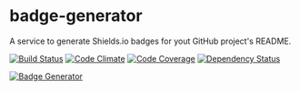 # badge-generator
A service to generate Shields.io badges for yout GitHub project's README.

[![Build Status](https://img.shields.io/travis/amercier/badge-generator/master.svg?style=flat-square)](https://travis-ci.org/amercier/badge-generator)
[![Code Climate](https://img.shields.io/codeclimate/github/amercier/badge-generator.svg?style=flat-square)](https://codeclimate.com/github/amercier/badge-generator)
[![Code Coverage](https://img.shields.io/codeclimate/coverage/github/amercier/badge-generator.svg?style=flat-square)](https://codeclimate.com/github/amercier/badge-generator)
[![Dependency Status](http://img.shields.io/gemnasium/amercier/badge-generator.svg?style=flat-square)](https://gemnasium.com/amercier/badge-generator)

[![Badge Generator](https://cloud.githubusercontent.com/assets/1246795/13726569/0d2652a0-e882-11e5-86cb-afb36748e400.png)](http://badges.amercier.com/)

